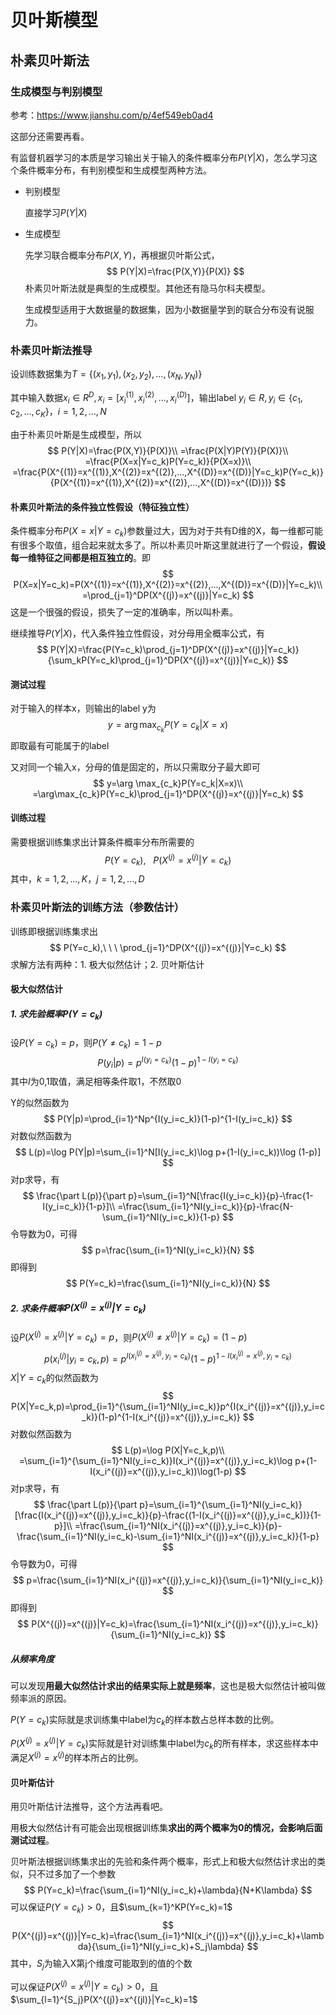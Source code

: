 # 贝叶斯模型

## 朴素贝叶斯法

### 生成模型与判别模型

参考：https://www.jianshu.com/p/4ef549eb0ad4

这部分还需要再看。

有监督机器学习的本质是学习输出关于输入的条件概率分布$P(Y|X)$，怎么学习这个条件概率分布，有判别模型和生成模型两种方法。

- 判别模型

  直接学习$P(Y|X)$

- 生成模型

  先学习联合概率分布$P(X,Y)$，再根据贝叶斯公式，
  $$
  P(Y|X)=\frac{P(X,Y)}{P(X)}
  $$
  朴素贝叶斯法就是典型的生成模型。其他还有隐马尔科夫模型。

  生成模型适用于大数据量的数据集，因为小数据量学到的联合分布没有说服力。

### 朴素贝叶斯法推导

设训练数据集为$T=\{(x_1,y_1),(x_2,y_2),...,(x_N,y_N)\}$

其中输入数据$x_i \in R^D,x_i=[x_i^{(1)},x_i^{(2)},...,x_i^{(D)}]$，输出label $y_i\in R,y_i\in\{c_1,c_2,...,c_K\}$，$i=1,2,...,N$

由于朴素贝叶斯是生成模型，所以
$$
P(Y|X)=\frac{P(X,Y)}{P(X)}\\
=\frac{P(X|Y)P(Y)}{P(X)}\\
=\frac{P(X=x|Y=c_k)P(Y=c_k)}{P(X=x)}\\
=\frac{P(X^{(1)}=x^{(1)},X^{(2)}=x^{(2)},...,X^{(D)}=x^{(D)}|Y=c_k)P(Y=c_k)}{P(X^{(1)}=x^{(1)},X^{(2)}=x^{(2)},...,X^{(D)}=x^{(D)})}
$$

#### 朴素贝叶斯法的条件独立性假设（特征独立性）

条件概率分布$P(X=x|Y=c_k)$参数量过大，因为对于共有D维的X，每一维都可能有很多个取值，组合起来就太多了。所以朴素贝叶斯这里就进行了一个假设，**假设每一维特征之间都是相互独立的**。即
$$
P(X=x|Y=c_k)=P(X^{(1)}=x^{(1)},X^{(2)}=x^{(2)},...,X^{(D)}=x^{(D)}|Y=c_k)\\
=\prod_{j=1}^DP(X^{(j)}=x^{(j)}|Y=c_k)
$$
这是一个很强的假设，损失了一定的准确率，所以叫朴素。

继续推导$P(Y|X)$，代入条件独立性假设，对分母用全概率公式，有
$$
P(Y|X)=\frac{P(Y=c_k)\prod_{j=1}^DP(X^{(j)}=x^{(j)}|Y=c_k)}{\sum_kP(Y=c_k)\prod_{j=1}^DP(X^{(j)}=x^{(j)}|Y=c_k)}
$$

#### 测试过程

对于输入的样本x，则输出的label y为
$$
y=\arg \max_{c_k}P(Y=c_k|X=x)
$$
即取最有可能属于的label

又对同一个输入x，分母的值是固定的，所以只需取分子最大即可
$$
y=\arg \max_{c_k}P(Y=c_k|X=x)\\
=\arg\max_{c_k}P(Y=c_k)\prod_{j=1}^DP(X^{(j)}=x^{(j)}|Y=c_k)
$$

#### 训练过程

需要根据训练集求出计算条件概率分布所需要的
$$
P(Y=c_k),\ \ \ P(X^{(j)}=x^{(j)}|Y=c_k)
$$
其中，$k=1,2,...,K$，$j=1,2,...,D$

### 朴素贝叶斯法的训练方法（参数估计）

训练即根据训练集求出
$$
P(Y=c_k),\ \ \ \prod_{j=1}^DP(X^{(j)}=x^{(j)}|Y=c_k)
$$
求解方法有两种：1. 极大似然估计；2. 贝叶斯估计

#### 极大似然估计

##### 1. 求先验概率$P(Y=c_k)$

设$P(Y=c_k)=p$，则$P(Y\neq c_k)=1-p$
$$
P(y_i|p)=p^{I(y_i=c_k)}(1-p)^{1-I(y_i=c_k)}
$$
其中$I$为0,1取值，满足相等条件取1，不然取0

Y的似然函数为
$$
P(Y|p)=\prod_{i=1}^Np^{I(y_i=c_k)}(1-p)^{1-I(y_i=c_k)}
$$
对数似然函数为
$$
L(p)=\log P(Y|p)=\sum_{i=1}^N[I(y_i=c_k)\log p+(1-I(y_i=c_k))\log (1-p)]
$$
对p求导，有
$$
\frac{\part L(p)}{\part p}=\sum_{i=1}^N[\frac{I(y_i=c_k)}{p}-\frac{1-I(y_i=c_k)}{1-p}]\\
=\frac{\sum_{i=1}^NI(y_i=c_k)}{p}-\frac{N-\sum_{i=1}^NI(y_i=c_k)}{1-p}
$$
令导数为0，可得
$$
p=\frac{\sum_{i=1}^NI(y_i=c_k)}{N}
$$
即得到
$$
P(Y=c_k)=\frac{\sum_{i=1}^NI(y_i=c_k)}{N}
$$

##### 2. 求条件概率$P(X^{(j)}=x^{(j)}|Y=c_k)$

设$P(X^{(j)}=x^{(j)}|Y=c_k)=p$，则$P(X^{(j)}\neq x^{(j)}|Y=c_k)=(1-p)$
$$
p(x_i^{(j)}|y_i=c_k,p)=p^{I(x_i^{(j)}=x^{(j)},y_i=c_k)}(1-p)^{1-I(x_i^{(j)}=x^{(j)},y_i=c_k)}
$$
$X|Y=c_k$的似然函数为
$$
P(X|Y=c_k,p)=\prod_{i=1}^{\sum_{i=1}^NI(y_i=c_k)}p^{I(x_i^{(j)}=x^{(j)},y_i=c_k)}(1-p)^{1-I(x_i^{(j)}=x^{(j)},y_i=c_k)}
$$
对数似然函数为
$$
L(p)=\log P(X|Y=c_k,p)\\
=\sum_{i=1}^{\sum_{i=1}^NI(y_i=c_k)}I(x_i^{(j)}=x^{(j)},y_i=c_k)\log p+(1-I(x_i^{(j)}=x^{(j)},y_i=c_k))\log(1-p)
$$
对p求导，有
$$
\frac{\part L(p)}{\part p}=\sum_{i=1}^{\sum_{i=1}^NI(y_i=c_k)}[\frac{I(x_i^{(j)}=x^{(j)},y_i=c_k)}{p}-\frac{(1-I(x_i^{(j)}=x^{(j)},y_i=c_k))}{1-p}]\\
=\frac{\sum_{i=1}^NI(x_i^{(j)}=x^{(j)},y_i=c_k)}{p}-\frac{\sum_{i=1}^NI(y_i=c_k)-\sum_{i=1}^NI(x_i^{(j)}=x^{(j)},y_i=c_k)}{1-p}
$$
令导数为0，可得
$$
p=\frac{\sum_{i=1}^NI(x_i^{(j)}=x^{(j)},y_i=c_k)}{\sum_{i=1}^NI(y_i=c_k)}
$$
即得到
$$
P(X^{(j)}=x^{(j)}|Y=c_k)=\frac{\sum_{i=1}^NI(x_i^{(j)}=x^{(j)},y_i=c_k)}{\sum_{i=1}^NI(y_i=c_k)}
$$

##### 从频率角度

可以发现**用最大似然估计求出的结果实际上就是频率**，这也是极大似然估计被叫做频率派的原因。

$P(Y=c_k)$实际就是求训练集中label为$c_k$的样本数占总样本数的比例。

$P(X^{(j)}=x^{(j)}|Y=c_k)$实际就是针对训练集中label为$c_k$的所有样本，求这些样本中满足$X^{(j)}=x^{(j)}$的样本所占的比例。

#### 贝叶斯估计

用贝叶斯估计法推导，这个方法再看吧。

用极大似然估计有可能会出现根据训练集**求出的两个概率为0的情况，会影响后面测试过程**。

贝叶斯法根据训练集求出的先验和条件两个概率，形式上和极大似然估计求出的类似，只不过多加了一个参数
$$
P(Y=c_k)=\frac{\sum_{i=1}^NI(y_i=c_k)+\lambda}{N+K\lambda}
$$
可以保证$P(Y=c_k)>0$，且$\sum_{k=1}^KP(Y=c_k)=1$
$$
P(X^{(j)}=x^{(j)}|Y=c_k)=\frac{\sum_{i=1}^NI(x_i^{(j)}=x^{(j)},y_i=c_k)+\lambda}{\sum_{i=1}^NI(y_i=c_k)+S_j\lambda}
$$
其中，$S_j$为输入X第j个维度可能取到的值的个数

可以保证$P(X^{(j)}=x^{(j)}|Y=c_k)>0$，且$\sum_{l=1}^{S_j}P(X^{(j)}=x^{(jl)}|Y=c_k)=1$

